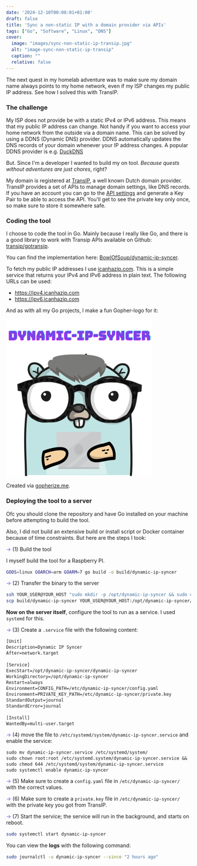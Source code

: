 ```yaml
---
date: '2024-12-10T00:08:01+01:00'
draft: false
title: 'Sync a non-static IP with a domain provider via APIs'
tags: ["Go", "Software", "Linux", "DNS"]
cover:
  image: "images/sync-non-static-ip-transip.jpg"
  alt: "image-sync-non-static-ip-transip"
  caption: ""
  relative: false
---
```


The next quest in my homelab adventure was to make sure my domain name always points to my home network,
even if my ISP changes my public IP address. See how I solved this with TransIP.
<!--more-->

### The challenge
My ISP does not provide be with a static IPv4 or IPv6 address. This means that my public IP address can change.
Not handy if you want to access your home network from the outside via a domain name. This can be solved by using a
DDNS (Dynamic DNS) provider. DDNS automatically updates the DNS records of your domain whenever your IP address changes. 
A popular DDNS provider is e.g. [DuckDNS](https://www.duckdns.org/)

But. Since I'm a developer I wanted to build my on tool. _Because quests without adventures are just chores_, right? 

My domain is registered at [TransIP](https://www.transip.nl/), a well known Dutch domain provider.
TransIP provides a set of APIs to manage domain settings, like DNS records. If you have an account you can go to the
[API settings](https://www.transip.nl/cp/account/api/) and generate a Key Pair to be able to access the API. You'll
get to see the private key only once, so make sure to store it somewhere safe.

### Coding the tool
I choose to code the tool in Go. Mainly because I really like Go, and there is a good library to work with Transip APIs
available on Github: [transip/gotransip](https://github.com/transip/gotransip).

You can find the implementation here: [BowlOfSoup/dynamic-ip-syncer](https://github.com/BowlOfSoup/dynamic-ip-syncer).

To fetch my public IP addresses I use [icanhazip.com](https://icanhazip.com/). This is a simple service that returns your 
IPv4 and IPv6 address in plain text. The following URLs can be used:

* https://ipv4.icanhazip.com
* https://ipv6.icanhazip.com

And as with all my Go projects, I make a fun Gopher-logo for it:

![Go logo](/images/sync-non-static-ip-transip-go-logo.png "Go logo")

Created via [gopherize.me](https://gopherize.me/).

### Deploying the tool to a server
Ofc you should clone the repository and have Go installed on your machine before attempting to build the tool.

Also, I did not build an extensive build or install script or Docker container because of time constraints. But here are the steps I took:

<span style="color: #7843E6;">→</span> (1) Build the tool

I myself build the tool for a Raspberry PI.
```bash
GOOS=linux GOARCH=arm GOARM=7 go build -o build/dynamic-ip-syncer
```

<span style="color: #7843E6;">→</span> (2) Transfer the binary to the server
```bash
ssh YOUR_USER@YOUR_HOST "sudo mkdir -p /opt/dynamic-ip-syncer && sudo chown YOUR_USER:pi /opt/dynamic-ip-syncer"
scp build/dynamic-ip-syncer YOUR_USER@YOUR_HOST:/opt/dynamic-ip-syncer/
```

**Now on the server itself**, configure the tool to run as a service. I used `systemd` for this.

<span style="color: #7843E6;">→</span> (3) Create a `.service` file with the following content:
```text
[Unit]
Description=Dynamic IP Syncer
After=network.target

[Service]
ExecStart=/opt/dynamic-ip-syncer/dynamic-ip-syncer
WorkingDirectory=/opt/dynamic-ip-syncer
Restart=always
Environment=CONFIG_PATH=/etc/dynamic-ip-syncer/config.yaml
Environment=PRIVATE_KEY_PATH=/etc/dynamic-ip-syncer/private.key
StandardOutput=journal
StandardError=journal

[Install]
WantedBy=multi-user.target
```

<span style="color: #7843E6;">→</span> (4) move the file to `/etc/systemd/system/dynamic-ip-syncer.service` and enable the service:
```text
sudo mv dynamic-ip-syncer.service /etc/systemd/system/
sudo chown root:root /etc/systemd.system/dynamic-ip-syncer.service && sudo chmod 644 /etc/systemd/system/dynamic-ip-syncer.service
sudo systemctl enable dynamic-ip-syncer
```

<span style="color: #7843E6;">→</span> (5) Make sure to create a `config.yaml` file in `/etc/dynamic-ip-syncer/` with the correct values.

<span style="color: #7843E6;">→</span> (6) Make sure to create a `private.key` file in `/etc/dynamic-ip-syncer/` with the private key you got from TransIP.

<span style="color: #7843E6;">→</span> (7) Start the service; the service will run in the background, and starts on reboot.
```bash
sudo systemctl start dynamic-ip-syncer
```

You can view the **logs** with the following command:
```bash
sudo journalctl -u dynamic-ip-syncer --since "2 hours ago"
```